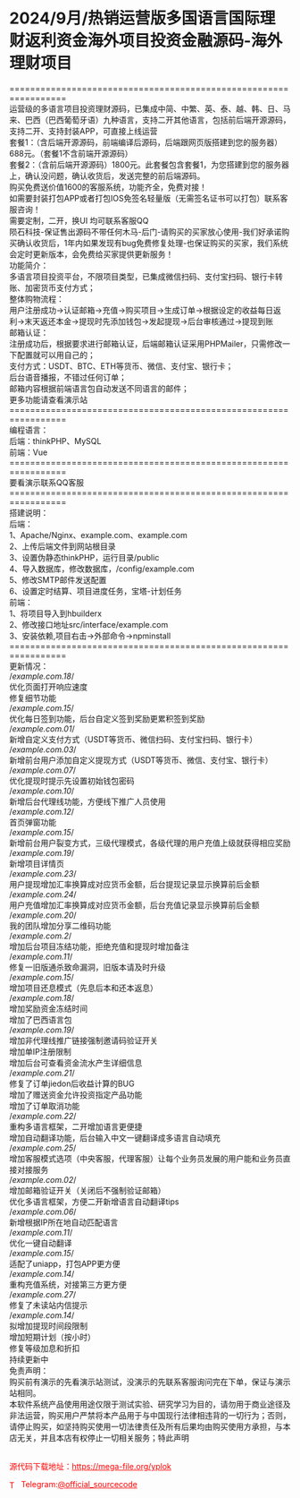 # 2024/9月/热销运营版多国语言国际理财返利资金海外项目投资金融源码-海外理财项目

=================================================================<br>运营级的多语言项目投资理财源码，已集成中简、中繁、英、泰、越、韩、日、马来、巴西（巴西葡萄牙语）九种语言，支持二开其他语言，包括前后端开源源码，支持二开、支持封装APP，可直接上线运营<br>套餐1：（含后端开源源码，前端编译后源码，后端跟网页版搭建到您的服务器）688元。（套餐1不含前端开源源码）<br>套餐2：（含前后端开源源码）1800元。此套餐包含套餐1，为您搭建到您的服务器上，确认没问题，确认收货后，发送完整的前后端源码。<br>购买免费送价值1600的客服系统，功能齐全，免费对接！<br>如需要封装打包APP或者打包IOS免签名轻量版（无需签名证书可以打包）联系客服咨询！<br>需要定制，二开，换UI 均可联系客服QQ<br>陨石科技-保证售出源码不带任何木马-后门-请购买的买家放心使用-我们好承诺购买确认收货后，1年内如果发现有bug免费修复处理-也保证购买的买家，我们系统会定时更新版本，会免费给买家提供更新服务！<br>功能简介：<br>多语言项目投资平台，不限项目类型，已集成微信扫码、支付宝扫码、银行卡转账、加密货币支付方式；<br>整体购物流程：<br>用户注册成功-&gt;认证邮箱-&gt;充值-&gt;购买项目-&gt;生成订单-&gt;根据设定的收益每日返利-&gt;末天返还本金-&gt;提现时先添加钱包-&gt;发起提现-&gt;后台审核通过-&gt;提现到账<br>邮箱认证：<br>注册成功后，根据要求进行邮箱认证，后端邮箱认证采用PHPMailer，只需修改一下配置就可以用自己的；<br>支付方式：USDT、BTC、ETH等货币、微信、支付宝、银行卡；<br>后台语音播报，不错过任何订单；<br>邮箱内容根据前端语言包自动发送不同语言的邮件；<br>更多功能请查看演示站<br>=================================================================<br>编程语言：<br>后端：thinkPHP、MySQL<br>前端：Vue<br>=================================================================<br>要看演示联系QQ客服<br>=================================================================<br>搭建说明：<br>后端：<br>1、Apache/Nginx、example.com、example.com<br>2、上传后端文件到网站根目录<br>3、设置伪静态thinkPHP，运行目录/public<br>4、导入数据库，修改数据库，/config/example.com<br>5、修改SMTP邮件发送配置<br>6、设置定时结算、项目进度任务，宝塔-计划任务<br>前端：<br>1、将项目导入到hbuilderx<br>2、修改接口地址src/interface/example.com<br>3、安装依赖,项目右击-&gt;外部命令-&gt;npminstall<br>=================================================================<br>更新情况：<br>/*example.com.18*/<br>优化页面打开响应速度<br>修复细节功能<br>/*example.com.15*/<br>优化每日签到功能，后台自定义签到奖励更累积签到奖励<br>/*example.com.01*/<br>新增自定义支付方式（USDT等货币、微信扫码、支付宝扫码、银行卡）<br>/*example.com.03*/<br>新增前台用户添加自定义提现方式（USDT等货币、微信、支付宝、银行卡）<br>/*example.com.07*/<br>优化提现时提示先设置初始钱包密码<br>/*example.com.10*/<br>新增后台代理线功能，方便线下推广人员使用<br>/*example.com.12*/<br>首页弹窗功能<br>/*example.com.15*/<br>新增前台用户裂变方式，三级代理模式，各级代理的用户充值上级就获得相应奖励<br>/*example.com.19*/<br>新增项目详情页<br>/*example.com.23*/<br>用户提现增加汇率换算成对应货币金额，后台提现记录显示换算前后金额<br>/*example.com.24*/<br>用户充值增加汇率换算成对应货币金额，后台充值记录显示换算前后金额<br>/*example.com.20*/<br>我的团队增加分享二维码功能<br>/*example.com.2*/<br>增加后台项目冻结功能，拒绝充值和提现时增加备注<br>/*example.com.11*/<br>修复一旧版通杀致命漏洞，旧版本请及时升级<br>/*example.com.15*/<br>增加项目还息模式（先息后本和还本返息）<br>/*example.com.18*/<br>增加奖励资金冻结时间<br>增加了巴西语言包<br>/*example.com.19*/<br>增加非代理线推广链接强制邀请码验证开关<br>增加单IP注册限制<br>增加后台可查看资金流水产生详细信息<br>/*example.com.21*/<br>修复了订单jiedon后收益计算的BUG<br>增加了赠送资金允许投资指定产品功能<br>增加了订单取消功能<br>/*example.com.22*/<br>重构多语言框架，二开增加语言更便捷<br>增加自动翻译功能，后台输入中文一键翻译成多语言自动填充<br>/*example.com.25*/<br>增加客服模式选项（中央客服，代理客服）让每个业务员发展的用户能和业务员直接对接服务<br>/*example.com.02*/<br>增加邮箱验证开关（关闭后不强制验证邮箱）<br>优化多语言框架，方便二开新增语言自动翻译tips<br>/*example.com.06*/<br>新增根据IP所在地自动匹配语言<br>/*example.com.11*/<br>优化一键自动翻译<br>/*example.com.15*/<br>适配了uniapp，打包APP更方便<br>/*example.com.14*/<br>重构充值系统，对接第三方更方便<br>/*example.com.27*/<br>修复了未读站内信提示<br>/*example.com.14*/<br>拟增加提现时间段限制<br>增加短期计划（按小时）<br>修复等级加息和折扣<br>持续更新中<br>免责声明：<br>购买前有演示的先看演示站测试，没演示的先联系客服询问完在下单，保证与演示站相同。<br>  本软件系统产品使用用途仅限于测试实验、研究学习为目的，请勿用于商业途径及非法运营，购买用户严禁将本产品用于与中国现行法律相违背的一切行为；否则，请停止购买，如坚持购买使用一切法律责任及所有后果均由购买使用方承担，与本店无关，并且本店有权停止一切相关服务；特此声明<br><br>


<p style="color: red;">源代码下载地址：<a href="https://mega-file.org/yplok" style="color: red;">https://mega-file.org/yplok</a></p><p style="color: red;"><img src="https://cdn-icons-png.flaticon.com/512/2111/2111646.png" alt="Telegram Icon" style="width: 16px; vertical-align: middle; margin-right: 5px;">Telegram:<a href="https://t.me/official_sourcecode" style="color: red;">@official_sourcecode</a></p>